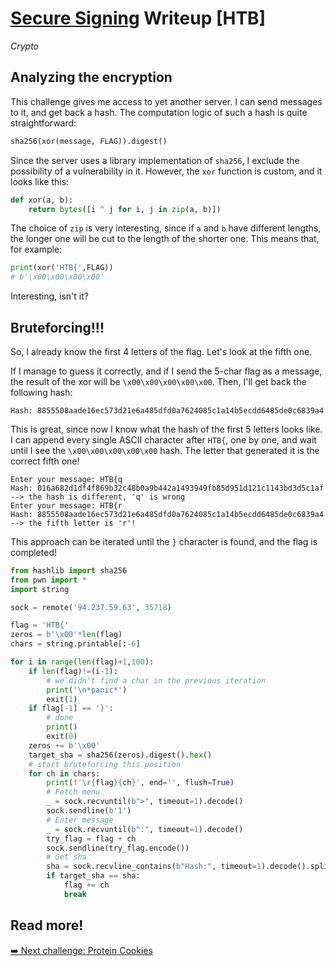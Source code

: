 # [Secure Signing](https://app.hackthebox.com/challenges/Secure%2520Signing) Writeup [HTB]
_Crypto_

## Analyzing the encryption
This challenge gives me access to yet another server. I can send messages to it, and get back a hash.
The computation logic of such a hash is quite straightforward:
```py
sha256(xor(message, FLAG)).digest()
```
Since the server uses a library implementation of `sha256`, I exclude the possibility of a vulnerability in it. However, the `xor` function is custom, and it looks like this:
```py
def xor(a, b):
    return bytes([i ^ j for i, j in zip(a, b)])
```
The choice of `zip` is very interesting, since if `a` and `b` have different lengths, the longer one will be cut to the length of the shorter one. This means that, for example:
```py
print(xor('HTB{',FLAG))
# b'\x00\x00\x00\x00'
```
Interesting, isn't it?

## Bruteforcing!!!
So, I already know the first 4 letters of the flag. Let's look at the fifth one. 

If I manage to guess it correctly, and if I send the 5-char flag as a message, the result of the xor will be `\x00\x00\x00\x00\x00`. Then, I'll get back the following hash:
```
Hash: 8855508aade16ec573d21e6a485dfd0a7624085c1a14b5ecdd6485de0c6839a4
```
This is great, since now I know what the hash of the first 5 letters looks like. I can append every single ASCII character after `HTB{`, one by one, and wait until I see the `\x00\x00\x00\x00\x00` hash. The letter that generated it is the correct fifth one!
```
Enter your message: HTB{q
Hash: 016a682d1df4f869b32c48b0a9b442a1493949fb85d951d121c1143bd3d5c1af
--> the hash is different, 'q' is wrong
Enter your message: HTB{r
Hash: 8855508aade16ec573d21e6a485dfd0a7624085c1a14b5ecdd6485de0c6839a4
--> the fifth letter is 'r'!
```

This approach can be iterated until the `}` character is found, and the flag is completed!
```py
from hashlib import sha256
from pwn import *
import string

sock = remote('94.237.59.63', 35718)

flag = 'HTB{'
zeros = b'\x00'*len(flag)
chars = string.printable[:-6]

for i in range(len(flag)+1,100):
    if len(flag)!=(i-1):
        # we didn't find a char in the previous iteration
        print('\n*panic*')
        exit(1)
    if flag[-1] == '}':
        # done
        print()
        exit(0)
    zeros += b'\x00'
    target_sha = sha256(zeros).digest().hex()
    # start bruteforcing this position
    for ch in chars:
        print(f'\r{flag}{ch}', end='', flush=True)
        # Fetch menu
        _ = sock.recvuntil(b">", timeout=1).decode()
        sock.sendline(b'1')
        # Enter message
        _ = sock.recvuntil(b":", timeout=1).decode()
        try_flag = flag + ch
        sock.sendline(try_flag.encode())
        # Get sha
        sha = sock.recvline_contains(b"Hash:", timeout=1).decode().split()[-1]
        if target_sha == sha:
            flag += ch
            break
```

## Read more!
[➡️ Next challenge: Protein Cookies](./proteincookies.md)